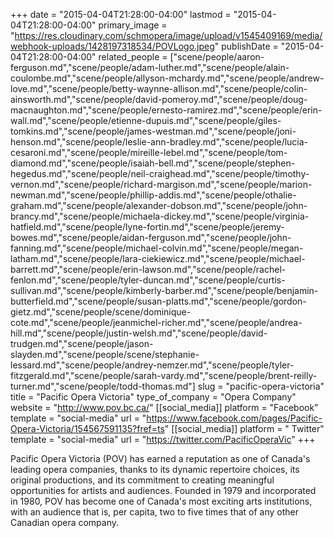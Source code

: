 +++
date = "2015-04-04T21:28:00-04:00"
lastmod = "2015-04-04T21:28:00-04:00"
primary_image = "https://res.cloudinary.com/schmopera/image/upload/v1545409169/media/webhook-uploads/1428197318534/POVLogo.jpeg"
publishDate = "2015-04-04T21:28:00-04:00"
related_people = ["scene/people/aaron-ferguson.md","scene/people/adam-luther.md","scene/people/alain-coulombe.md","scene/people/allyson-mchardy.md","scene/people/andrew-love.md","scene/people/betty-waynne-allison.md","scene/people/colin-ainsworth.md","scene/people/david-pomeroy.md","scene/people/doug-macnaughton.md","scene/people/ernesto-ramirez.md","scene/people/erin-wall.md","scene/people/etienne-dupuis.md","scene/people/giles-tomkins.md","scene/people/james-westman.md","scene/people/joni-henson.md","scene/people/leslie-ann-bradley.md","scene/people/lucia-cesaroni.md","scene/people/mireille-lebel.md","scene/people/tom-diamond.md","scene/people/isaiah-bell.md","scene/people/stephen-hegedus.md","scene/people/neil-craighead.md","scene/people/timothy-vernon.md","scene/people/richard-margison.md","scene/people/marion-newman.md","scene/people/phillip-addis.md","scene/people/othalie-graham.md","scene/people/alexander-dobson.md","scene/people/john-brancy.md","scene/people/michaela-dickey.md","scene/people/virginia-hatfield.md","scene/people/lyne-fortin.md","scene/people/jeremy-bowes.md","scene/people/aidan-ferguson.md","scene/people/john-fanning.md","scene/people/michael-colvin.md","scene/people/megan-latham.md","scene/people/lara-ciekiewicz.md","scene/people/michael-barrett.md","scene/people/erin-lawson.md","scene/people/rachel-fenlon.md","scene/people/tyler-duncan.md","scene/people/curtis-sullivan.md","scene/people/kimberly-barber.md","scene/people/benjamin-butterfield.md","scene/people/susan-platts.md","scene/people/gordon-gietz.md","scene/people/scene/dominique-cote.md","scene/people/jeanmichel-richer.md","scene/people/andrea-hill.md","scene/people/justin-welsh.md","scene/people/david-trudgen.md","scene/people/jason-slayden.md","scene/people/scene/stephanie-lessard.md","scene/people/andrey-nemzer.md","scene/people/tyler-fitzgerald.md","scene/people/sarah-vardy.md","scene/people/brent-reilly-turner.md","scene/people/todd-thomas.md"]
slug = "pacific-opera-victoria"
title = "Pacific Opera Victoria"
type_of_company = "Opera Company"
website = "http://www.pov.bc.ca/"
[[social_media]]
platform = "Facebook"
template = "social-media"
url = "https://www.facebook.com/pages/Pacific-Opera-Victoria/154567591135?fref=ts"
[[social_media]]
platform = " Twitter"
template = "social-media"
url = "https://twitter.com/PacificOperaVic"
+++

<p>
	Pacific Opera Victoria (POV) has earned a reputation as one of Canada's leading opera companies, thanks to its dynamic repertoire choices, its original productions, and its commitment to creating meaningful opportunities for artists and audiences. Founded in 1979 and incorporated in 1980, POV has become one of Canada's most exciting arts institutions, with an audience that is, per capita, two to five times that of any other Canadian opera company.
</p>
